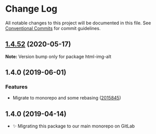 # Change Log

All notable changes to this project will be documented in this file.
See [Conventional Commits](https://conventionalcommits.org) for commit guidelines.

## [1.4.52](https://gitlab.com/codsen/codsen/compare/html-img-alt@1.4.51...html-img-alt@1.4.52) (2020-05-17)

**Note:** Version bump only for package html-img-alt





## 1.4.0 (2019-06-01)

### Features

- Migrate to monorepo and some rebasing ([2015845](https://gitlab.com/codsen/codsen/commit/2015845))

## 1.4.0 (2019-04-14)

- ✨ Migrating this package to our main monorepo on GitLab
